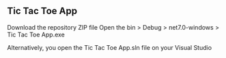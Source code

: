## Tic Tac Toe App

Download the repository ZIP file
Open the bin > Debug > net7.0-windows > Tic Tac Toe App.exe

Alternatively, you open the Tic Tac Toe App.sln file on your Visual Studio
